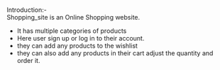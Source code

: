 <br> Introduction:- <br/>
  Shopping_site is an Online Shopping website. 
- It has multiple categories of products 
- Here user sign up or log in to their account.
- they can add any products to the wishlist 
- they can also add any products in their cart adjust the quantity and order it.
